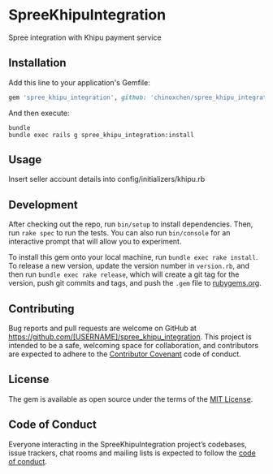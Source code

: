 # SpreeKhipuIntegration

Spree integration with Khipu payment service

## Installation

Add this line to your application's Gemfile:

```ruby
gem 'spree_khipu_integration', github: 'chinoxchen/spree_khipu_integration'
```

And then execute:

    bundle
    bundle exec rails g spree_khipu_integration:install



## Usage

Insert seller account details into config/initializers/khipu.rb

## Development

After checking out the repo, run `bin/setup` to install dependencies. Then, run `rake spec` to run the tests. You can also run `bin/console` for an interactive prompt that will allow you to experiment.

To install this gem onto your local machine, run `bundle exec rake install`. To release a new version, update the version number in `version.rb`, and then run `bundle exec rake release`, which will create a git tag for the version, push git commits and tags, and push the `.gem` file to [rubygems.org](https://rubygems.org).

## Contributing

Bug reports and pull requests are welcome on GitHub at https://github.com/[USERNAME]/spree_khipu_integration. This project is intended to be a safe, welcoming space for collaboration, and contributors are expected to adhere to the [Contributor Covenant](http://contributor-covenant.org) code of conduct.

## License

The gem is available as open source under the terms of the [MIT License](https://opensource.org/licenses/MIT).

## Code of Conduct

Everyone interacting in the SpreeKhipuIntegration project’s codebases, issue trackers, chat rooms and mailing lists is expected to follow the [code of conduct](https://github.com/[USERNAME]/spree_khipu_integration/blob/master/CODE_OF_CONDUCT.md).
